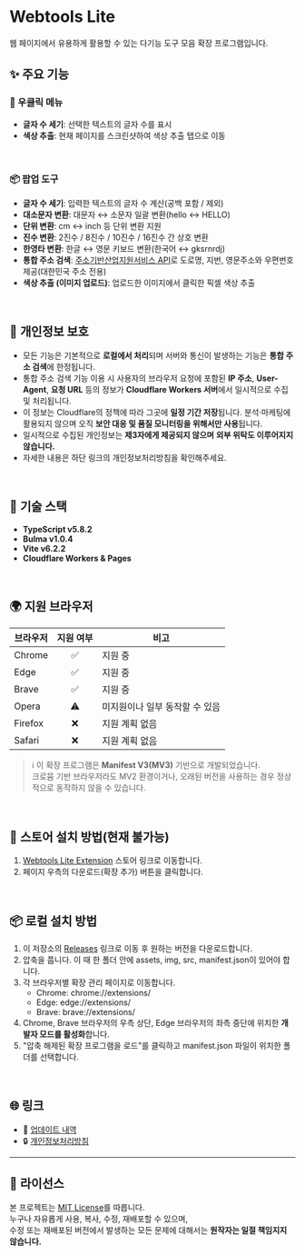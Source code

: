 <!-- markdownlint-disable MD033 -->

# Webtools Lite

웹 페이지에서 유용하게 활용할 수 있는 다기능 도구 모음 확장 프로그램입니다.

## ✨ 주요 기능

### 📌 우클릭 메뉴

- **글자 수 세기**: 선택한 텍스트의 글자 수를 표시
- **색상 추출**: 현재 페이지를 스크린샷하여 색상 추출 탭으로 이동

<br />

### 📦 팝업 도구

- **글자 수 세기**: 입력한 텍스트의 글자 수 계산(공백 포함 / 제외)
- **대소문자 변환**: 대문자 ↔ 소문자 일괄 변환(hello ↔ HELLO)
- **단위 변환**: cm ↔ inch 등 단위 변환 지원
- **진수 변환**: 2진수 / 8진수 / 10진수 / 16진수 간 상호 변환
- **한영타 변환**: 한글 ↔ 영문 키보드 변환(한국어 ↔ gksrnrdj)
- **통합 주소 검색**: [주소기반산업지원서비스 API](https://business.juso.go.kr/addrlink/main.do?cPath=99MM)로 도로명, 지번, 영문주소와 우편번호 제공(대한민국 주소 전용)
- **색상 추출 (이미지 업로드)**: 업로드한 이미지에서 클릭한 픽셀 색상 추출

<br />

## 🔐 개인정보 보호

- 모든 기능은 기본적으로 **로컬에서 처리**되며 서버와 통신이 발생하는 기능은 **통합 주소 검색**에 한정됩니다.
- 통합 주소 검색 기능 이용 시 사용자의 브라우저 요청에 포함된 **IP 주소**, **User-Agent**, **요청 URL** 등의 정보가 **Cloudflare Workers 서버**에서 일시적으로 수집 및 처리됩니다.
- 이 정보는 Cloudflare의 정책에 따라 그곳에 **일정 기간 저장**됩니다. 분석·마케팅에 활용되지 않으며 오직 **보안 대응 및 품질 모니터링을 위해서만 사용**됩니다.
- 일시적으로 수집된 개인정보는 **제3자에게 제공되지 않으며** **외부 위탁도 이루어지지 않습니다.**
- 자세한 내용은 하단 링크의 개인정보처리방침을 확인해주세요.

<br />

## 🔧 기술 스택

- **TypeScript v5.8.2**
- **Bulma v1.0.4**
- **Vite v6.2.2**
- **Cloudflare Workers & Pages**

<br />

## 🌍 지원 브라우저

| 브라우저 | 지원 여부                    | 비고                           |
| -------- | ---------------------------- | ------------------------------ |
| Chrome   | <div align="center">✅</div> | 지원 중                        |
| Edge     | <div align="center">✅</div> | 지원 중                        |
| Brave    | <div align="center">✅</div> | 지원 중                        |
| Opera    | <div align="center">⚠️</div> | 미지원이나 일부 동작할 수 있음 |
| Firefox  | <div align="center">❌</div> | 지원 계획 없음                 |
| Safari   | <div align="center">❌</div> | 지원 계획 없음                 |

> ℹ️ 이 확장 프로그램은 **Manifest V3(MV3)** 기반으로 개발되었습니다.  
> 크로뮴 기반 브라우저라도 MV2 환경이거나, 오래된 버전을 사용하는 경우 정상적으로 동작하지 않을 수 있습니다.

<br />

## 🧩 스토어 설치 방법(현재 불가능)

1. [Webtools Lite Extension](https://chromewebstore.google.com/?hl=ko) 스토어 링크로 이동합니다.
2. 페이지 우측의 다운로드(확장 추가) 버튼을 클릭합니다.

<br />

## 📦 로컬 설치 방법

1. 이 저장소의 [Releases](https://github.com/ProjectWJ/webtools_lite_extension) 링크로 이동 후 원하는 버전을 다운로드합니다.
2. 압축을 풉니다. 이 때 한 폴더 안에 assets, img, src, manifest.json이 있어야 합니다.
3. 각 브라우저별 확장 관리 페이지로 이동합니다.
   - Chrome: chrome://extensions/
   - Edge: edge://extensions/
   - Brave: brave://extensions/
4. Chrome, Brave 브라우저의 우측 상단, Edge 브라우저의 좌측 중단에 위치한 **개발자 모드를 활성화**합니다.
5. "압축 해제된 확장 프로그램을 로드"를 클릭하고 manifest.json 파일이 위치한 폴더를 선택합니다.

<br />

## 🌐 링크

- 📝 [업데이트 내역](https://github.com/ProjectWJ/webtools_lite_extension/blob/main/changelog.md)
- 🔒 [개인정보처리방침](https://webtools-docs.projectwj.uk/privacy)

---

## 📜 라이선스

본 프로젝트는 [MIT License](./LICENSE)를 따릅니다.  
누구나 자유롭게 사용, 복사, 수정, 재배포할 수 있으며,  
수정 또는 재배포된 버전에서 발생하는 모든 문제에 대해서는 **원작자는 일절 책임지지 않습니다.**
